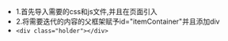 - 1.首先导入需要的css和js文件,并且在页面引入
- 2.将需要迭代的内容的父框架赋予id="itemContainer"并且添加div
- `<div class="holder"></div>`